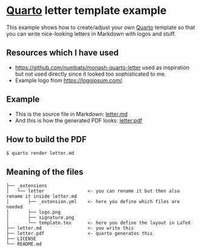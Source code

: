 # [Quarto](https://quarto.org/) letter template example

This example shows how to create/adjust your own [Quarto](https://quarto.org/)
template so that you can write nice-looking letters in Markdown with logos and
stuff.


## Resources which I have used

- https://github.com/numbats/monash-quarto-letter used as inspiration but not used
  directly since it looked too sophisticated to me.
- Example logo from https://logoipsum.com/.



## Example

- This is the source file in Markdown:
  [letter.md](https://raw.githubusercontent.com/bast/quarto-letter-template/main/letter.md)
- And this is how the generated PDF looks: [letter.pdf](letter.pdf)


## How to build the PDF

```console
$ quarto render letter.md
```


## Meaning of the files

```
├── _extensions
│   └── letter                <- you can rename it but then also rename it inside letter.md
│       ├── _extension.yml    <- here you define which files are needed
│       ├── logo.png
│       ├── signature.png
│       └── template.tex      <- here you define the layout in LaTeX
├── letter.md                 <- you write this
├── letter.pdf                <- quarto generates this
├── LICENSE
└── README.md
```
